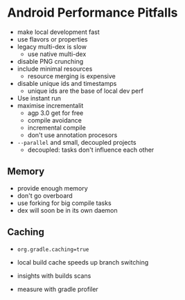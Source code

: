# Android Performance Pitfalls

- make local development fast
- use flavors or properties
- legacy multi-dex is slow
  - use native multi-dex
- disable PNG crunching
- include minimal resources
  - resource merging is expensive
- disable unique ids and timestamps
  - unique ids are the base of local dev perf
- Use instant run
- maximise incrementalit
  - agp 3.0 get for free
  - compile avoidance
  - incremental compile
  - don't use annotation procesors
- `--parallel` and small, decoupled projects
  - decoupled: tasks don't influence each other

## Memory

- provide enough memory
- don't go overboard
- use forking for big compile tasks
- dex will soon be in its own daemon

## Caching
- `org.gradle.caching=true`
- local build cache speeds up branch switching

- insights with builds scans
- measure with gradle profiler
